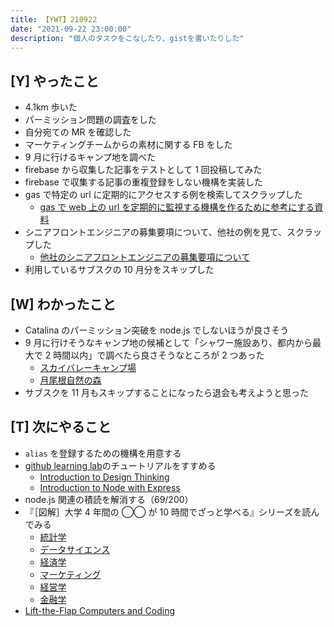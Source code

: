 ```yaml
---
title: 【YWT】210922
date: "2021-09-22 23:00:00"
description: "個人のタスクをこなしたり、gistを書いたりした"
---
```


## [Y] やったこと

- 4.1km 歩いた
- パーミッション問題の調査をした
- 自分宛ての MR を確認した
- マーケティングチームからの素材に関する FB をした
- 9 月に行けるキャンプ地を調べた
- firebase から収集した記事をテストとして 1 回投稿してみた
- firebase で収集する記事の重複登録をしない機構を実装した
- gas で特定の url に定期的にアクセスする例を検索してスクラップした
  - [gas で web 上の url を定期的に監視する機構を作るために参考にする資料](https://gist.github.com/LeeDDHH/532b312fafaa4b2edcddddf8b41a786f)
- シニアフロントエンジニアの募集要項について、他社の例を見て、スクラップした
  - [他社のシニアフロントエンジニアの募集要項について](https://gist.github.com/LeeDDHH/fe5529fe2eed73d505ff548762645be3)
- 利用しているサブスクの 10 月分をスキップした

## [W] わかったこと

- Catalina のパーミッション突破を node.js でしないほうが良さそう
- 9 月に行けそうなキャンプ地の候補として「シャワー施設あり、都内から最大で 2 時間以内」で調べたら良さそうなところが 2 つあった
  - [スカイバレーキャンプ場](https://www.skyvalleycamp.com)
  - [月尾根自然の森](https://nature-fun.com/camp-recommend/tsukione/)
- サブスクを 11 月もスキップすることになったら退会も考えようと思った

## [T] 次にやること

- `alias` を登録するための機構を用意する
- [github learning lab](https://lab.github.com/githubtraining)のチュートリアルをすすめる
  - [Introduction to Design Thinking](https://lab.github.com/githubtraining/introduction-to-design-thinking)
  - [Introduction to Node with Express](https://lab.github.com/everydeveloper/introduction-to-node-with-express)
- node.js 関連の積読を解消する（69/200）
- 『［図解］大学 4 年間の ◯◯ が 10 時間でざっと学べる』シリーズを読んでみる
  - [統計学](https://www.amazon.co.jp/dp/B07PXB4NN9)
  - [データサイエンス](https://www.amazon.co.jp/dp/B07XNW3TQM)
  - [経済学](https://www.amazon.co.jp/dp/B01KNLFHH6)
  - [マーケティング](https://www.amazon.co.jp/dp/B07BNC2SV3)
  - [経営学](https://www.amazon.co.jp/dp/B071SKDF3L)
  - [金融学](https://www.amazon.co.jp/dp/B07BB6Z7FW)
- [Lift-the-Flap Computers and Coding](https://www.amazon.co.jp/dp/1409591514)

<!-- https://twitter.com/camomile_cafe/status/1440680012269514761?s=20 -->

